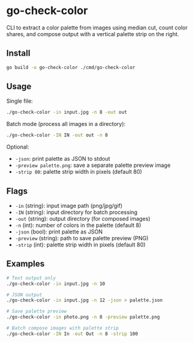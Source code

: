 # go-check-color

CLI to extract a color palette from images using median cut, count color shares, and compose output with a vertical palette strip on the right.

## Install

```bash
go build -o go-check-color ./cmd/go-check-color
```

## Usage

Single file:
```bash
./go-check-color -in input.jpg -n 8 -out out
```

Batch mode (process all images in a directory):
```bash
./go-check-color -IN IN -out out -n 8
```

Optional:
- `-json`: print palette as JSON to stdout
- `-preview palette.png`: save a separate palette preview image
- `-strip 80`: palette strip width in pixels (default 80)

## Flags
- `-in` (string): input image path (png/jpg/gif)
- `-IN` (string): input directory for batch processing
- `-out` (string): output directory (for composed images)
- `-n` (int): number of colors in the palette (default 8)
- `-json` (bool): print palette as JSON
- `-preview` (string): path to save palette preview (PNG)
- `-strip` (int): palette strip width in pixels (default 80)

## Examples
```bash
# Text output only
./go-check-color -in input.jpg -n 10

# JSON output
./go-check-color -in input.jpg -n 12 -json > palette.json

# Save palette preview
./go-check-color -in photo.png -n 8 -preview palette.png

# Batch compose images with palette strip
./go-check-color -IN In -out Out -n 8 -strip 100
```

